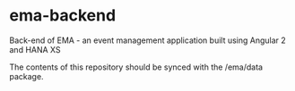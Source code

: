 # ema-backend
Back-end of EMA - an event management application built using Angular 2 and HANA XS

The contents of this repository should be synced with the /ema/data package.
